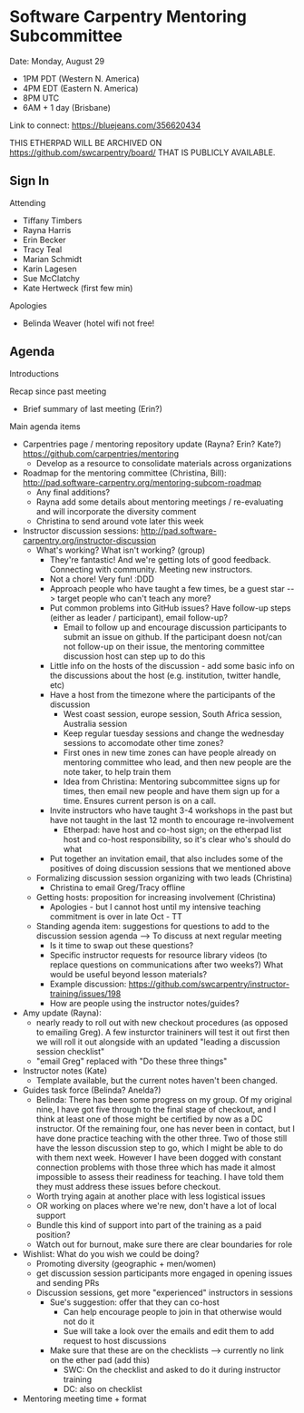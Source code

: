 # Software Carpentry Mentoring Subcommittee

Date: Monday, August 29
* 1PM PDT (Western N. America)
* 4PM EDT (Eastern N. America)
* 8PM UTC
* 6AM + 1 day (Brisbane)

Link to connect: https://bluejeans.com/356620434

THIS ETHERPAD WILL BE ARCHIVED ON https://github.com/swcarpentry/board/ THAT IS PUBLICLY AVAILABLE.

## Sign In

Attending
* Tiffany Timbers
* Rayna Harris
* Erin Becker
* Tracy Teal
* Marian Schmidt
* Karin Lagesen
* Sue McClatchy
* Kate Hertweck (first few min)

Apologies
* Belinda Weaver (hotel wifi not free!

## Agenda
Introductions

Recap since past meeting
* Brief summary of last meeting (Erin?)

Main agenda items
* Carpentries page / mentoring repository update (Rayna? Erin? Kate?) https://github.com/carpentries/mentoring
	* Develop as a resource to consolidate materials across organizations
* Roadmap for the mentoring committee (Christina, Bill): http://pad.software-carpentry.org/mentoring-subcom-roadmap
	* Any final additions? 
	* Rayna add some details about mentoring meetings / re-evaluating and will incorporate the diversity comment
	* Christina to send around vote later this week
* Instructor discussion sessions: http://pad.software-carpentry.org/instructor-discussion
	* What's working?  What isn't working? (group)
		* They're fantastic! And we're getting lots of good feedback. Connecting with community. Meeting new instructors. 
		* Not a chore! Very fun!  :DDD
		* Approach people who have taught a few times, be a guest star --> target people who can't teach any more?
		* Put common problems into GitHub issues? Have follow-up steps (either as leader / participant), email follow-up? 
			* Email to follow up and encourage discussion participants to submit an issue on github. If the participant doesn not/can not follow-up on their issue, the mentoring committee discussion host can step up to do this
		* Little info on the hosts of the discussion - add some basic info on the discussions about the host (e.g. institution, twitter handle, etc)
		* Have a host from the timezone where the participants of the discussion 
			* West coast session, europe session, South Africa session, Australia session
			* Keep regular tuesday sessions and change the wednesday sessions to accomodate other time zones?
			* First ones in new time zones can have people already on mentoring committee who lead, and then new people are the note taker, to help train them
			* Idea from Christina: Mentoring subcommittee signs up for times, then email new people and have them sign up for a time. Ensures current person is on a call. 
		* Invite instructors who have taught 3-4 workshops in the past but have not taught in the last 12 month to encourage re-involvement
			* Etherpad: have host and co-host sign; on the etherpad list host and co-host responsibility, so it's clear who's should do what
		* Put together an invitation email, that also includes some of the positives of doing discussion sessions that we mentioned above
	* Formalizing discussion session organizing with two leads (Christina)
		* Christina to email Greg/Tracy offline
	* Getting hosts: proposition for increasing involvement (Christina)
		* Apologies - but I cannot host until my intensive teaching commitment is over in late Oct - TT
	* Standing agenda item: suggestions for questions to add to the discussion session agenda --> To discuss at next regular meeting
		* Is it time to swap out these questions?
		* Specific instructor requests for resource library videos (to replace questions on communications after two weeks?) What would be useful beyond lesson materials?
		* Example discussion: https://github.com/swcarpentry/instructor-training/issues/198
		* How are people using the instructor notes/guides?
* Amy update (Rayna):
	* nearly ready to roll out with new checkout procedures (as opposed to emailing Greg). A few insturctor traininers will test it out first then we will roll it out alongside with an updated "leading a discussion session checklist"
	* "email Greg" replaced with "Do these three things"
* Instructor notes (Kate)
	* Template available, but the current notes haven't been changed.
* Guides task force (Belinda? Anelda?)
	* Belinda: There has been some progress on my group. Of my original nine, I have got five through to the final stage of checkout, and I think at least one of those might be certified by now as a DC instructor. Of the remaining four, one has never been in contact, but I have done practice teaching with the other three. Two of those still have the lesson discussion step to go, which I might be able to do with them next week. However I have been dogged with constant connection problems with those three which has made it almost impossible to assess their readiness for teaching. I have told them they must address these issues before checkout.
	* Worth trying again at another place with less logistical issues
	* OR working on places where we're new, don't have a lot of local support
	* Bundle this kind of support into part of the training as a paid position?
	* Watch out for burnout, make sure there are clear boundaries for role
* Wishlist: What do you wish we could be doing?  
	* Promoting diversity (geographic + men/women)
	* get discussion session participants more engaged in opening issues and sending PRs
	* Discussion sessions, get more "experienced" instructors in sessions
		* Sue's suggestion: offer that they can co-host
			* Can help encourage people to join in that otherwise would not do it
			* Sue will take a look over the emails and edit them to add request to host discussions
		* Make sure that these are on the checklists  --> currently no link on the ether pad (add this)
			* SWC: On the checklist and asked to do it during instructor training
			* DC: also on checklist
* Mentoring meeting time + format

